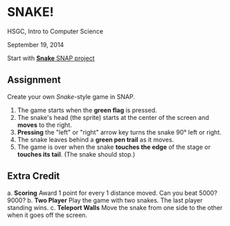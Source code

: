 # SNAKE!

HSGC, Intro to Computer Science

September 19, 2014

Start with [**Snake** SNAP project](http://snap.berkeley.edu/snapsource/snap.html#present:Username=loganmoseley&ProjectName=snake_init)

## Assignment

Create your own _Snake_-style game in SNAP.

1. The game starts when the **green flag** is pressed.
2. The snake's head (the sprite) starts at the center of the screen and **moves** to the right.
3. **Pressing** the "left" or "right" arrow key turns the snake 90° left or right.
4. The snake leaves behind a **green pen trail** as it moves.
5. The game is over when the snake **touches the edge** of the stage or **touches its tail**. (The snake should stop.)

## Extra Credit

a. **Scoring** Award 1 point for every 1 distance moved. Can you beat 5000? 9000?
b. **Two Player** Play the game with two snakes. The last player standing wins.
c. **Teleport Walls** Move the snake from one side to the other when it goes off the screen.
